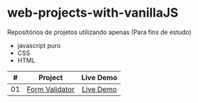 # web-projects-with-vanillaJS
Repositórios de projetos utilizando apenas (Para fins de estudo)
- javascript puro 
- CSS 
- HTML 


|  #  |            Project             | Live Demo |
| :-: | :----------------------------: | :-------: |
| 01  |       [Form Validator](https://github.com/nonatodiego/web-projects-with-vanillaJS/tree/master/form-validator)       | [Live Demo](https://vanillawebprojects.com/projects/form-validator/)  |
